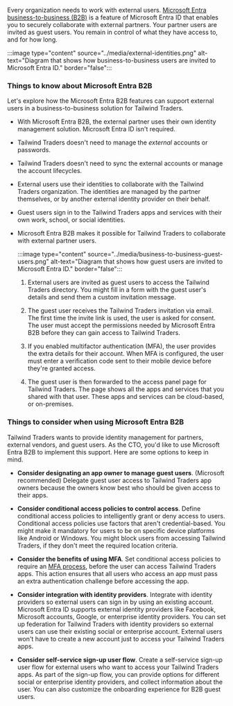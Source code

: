 Every organization needs to work with external users. [Microsoft Entra business-to-business (B2B)](/azure/active-directory/external-identities/what-is-b2b) is a feature of Microsoft Entra ID that enables you to securely collaborate with external partners. Your partner users are invited as guest users. You remain in control of what they have access to, and for how long. 

:::image type="content" source="../media/external-identities.png" alt-text="Diagram that shows how business-to-business users are invited to Microsoft Entra ID." border="false":::

<a name='things-to-know-about-azure-ad-b2b'></a>

### Things to know about Microsoft Entra B2B

Let's explore how the Microsoft Entra B2B features can support external users in a business-to-business solution for Tailwind Traders.

- With Microsoft Entra B2B, the external partner uses their own identity management solution. Microsoft Entra ID isn't required.

- Tailwind Traders doesn't need to manage the _external_ accounts or passwords.

- Tailwind Traders doesn't need to sync the external accounts or manage the account lifecycles.

- External users use their identities to collaborate with the Tailwind Traders organization. The identities are managed by the partner themselves, or by another external identity provider on their behalf. 

- Guest users sign in to the Tailwind Traders apps and services with their own work, school, or social identities.

- Microsoft Entra B2B makes it possible for Tailwind Traders to collaborate with external partner users.

   :::image type="content" source="../media/business-to-business-guest-users.png" alt-text="Diagram that shows how guest users are invited to Microsoft Entra ID." border="false":::
 
   1. External users are invited as guest users to access the Tailwind Traders directory. You might fill in a form with the guest user's details and send them a custom invitation message.

   1. The guest user receives the Tailwind Traders invitation via email. The first time the invite link is used, the user is asked for consent. The user must accept the permissions needed by Microsoft Entra B2B before they can gain access to Tailwind Traders. 

   1. If you enabled multifactor authentication (MFA), the user provides the extra details for their account. When MFA is configured, the user must enter a verification code sent to their mobile device before they're granted access.

   1. The guest user is then forwarded to the access panel page for Tailwind Traders. The page shows all the apps and services that you shared with that user. These apps and services can be cloud-based, or on-premises.


<a name='things-to-consider-when-using-azure-ad-b2b'></a>

### Things to consider when using Microsoft Entra B2B

Tailwind Traders wants to provide identity management for partners, external vendors, and guest users. As the CTO, you'd like to use Microsoft Entra B2B to implement this support. Here are some options to keep in mind.

- **Consider designating an app owner to manage guest users**. (Microsoft recommended) Delegate guest user access to Tailwind Traders app owners because the owners know best who should be given access to their apps.

- **Consider conditional access policies to control access**. Define conditional access policies to intelligently grant or deny access to users. Conditional access policies use factors that aren't credential-based. You might make it mandatory for users to be on specific device platforms like Android or Windows. You might block users from accessing Tailwind Traders, if they don't meet the required location criteria.

- **Consider the benefits of using MFA**. Set conditional access policies to require an [MFA process](/azure/active-directory/authentication/concept-mfa-howitworks), before the user can access Tailwind Traders apps. This action ensures that all users who access an app must pass an extra authentication challenge before accessing the app.

- **Consider integration with identity providers**. Integrate with identity providers so external users can sign in by using an existing account. Microsoft Entra ID supports external identity providers like Facebook, Microsoft accounts, Google, or enterprise identity providers. You can set up federation for Tailwind Traders with identity providers so external users can use their existing social or enterprise account. External users won't have to create a new account just to access your Tailwind Traders apps.

- **Consider self-service sign-up user flow**. Create a self-service sign-up user flow for external users who want to access your Tailwind Traders apps. As part of the sign-up flow, you can provide options for different social or enterprise identity providers, and collect information about the user. You can also customize the onboarding experience for B2B guest users.

